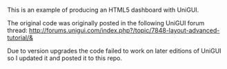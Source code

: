 This is an example of producing an HTML5 dashboard with UniGUI.  

The original code was originally posted in the following UniGUI forum thread:
http://forums.unigui.com/index.php?/topic/7848-layout-advanced-tutorial/&

Due to version upgrades the code failed to work on later editions of UniGUI so I updated it and posted it to this repo.

